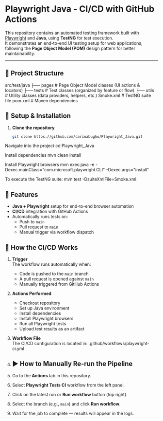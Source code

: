 # Playwright Java - CI/CD with GitHub Actions

This repository contains an automated testing framework built with [Playwright](https://playwright.dev/java/) and **Java**, using **TestNG** for test execution.  
It demonstrates an end-to-end UI testing setup for web applications, following the **Page Object Model (POM)** design pattern for better maintainability.

---

## 📂 Project Structure
src/test/java
├── pages # Page Object Model classes (UI actions & locators)
├── tests # Test classes (organized by feature or flow)
├── utils # Utility classes (data providers, helpers, etc.)
Smoke.xml # TestNG suite file
pom.xml # Maven dependencies

## 🚀 Setup & Installation

1. **Clone the repository**
   ```bash
   git clone https://github.com/carinabugho/Playwright_Java.git

Navigate into the project
cd Playwright_Java

Install dependencies
mvn clean install

Install Playwright browsers
mvn exec:java -e -Dexec.mainClass="com.microsoft.playwright.CLI" -Dexec.args="install"

To execute the TestNG suite:
mvn test -DsuiteXmlFile=Smoke.xml

## 📌 Features
- **Java + Playwright** setup for end-to-end browser automation
- **CI/CD** integration with GitHub Actions
- Automatically runs tests on:
  - Push to `main`
  - Pull request to `main`
  - Manual trigger via workflow dispatch

## 🚀 How the CI/CD Works
1. **Trigger**  
   The workflow runs automatically when:
   - Code is pushed to the `main` branch
   - A pull request is opened against `main`
   - Manually triggered from GitHub Actions

2. **Actions Performed**
   - Checkout repository
   - Set up Java environment
   - Install dependencies
   - Install Playwright browsers
   - Run all Playwright tests
   - Upload test results as an artifact
3. **Workflow File**  
   The CI/CD configuration is located in: .github/workflows/playwright-ci.yml

4. ## ▶️ How to Manually Re-run the Pipeline
1. Go to the **Actions** tab in this repository.
2. Select **Playwright Tests CI** workflow from the left panel.
3. Click on the latest run or **Run workflow** button (top right).
4. Select the branch (e.g., `main`) and click **Run workflow**.
5. Wait for the job to complete — results will appear in the logs.

